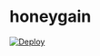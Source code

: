 # honeygain
[![Deploy](https://www.herokucdn.com/deploy/button.svg)](https://dashboard.heroku.com/new?template=https://github.com/koRajesh/honeygain)
